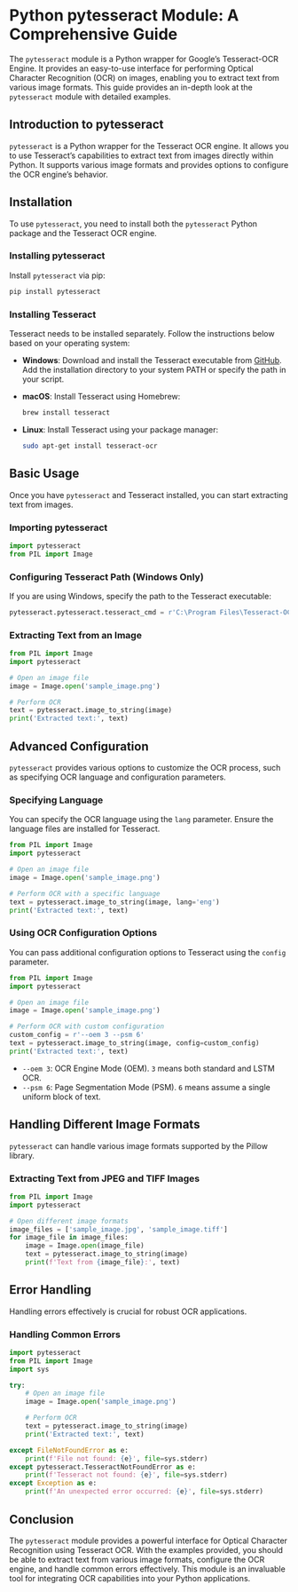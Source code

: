 # Python pytesseract Module: A Comprehensive Guide

The `pytesseract` module is a Python wrapper for Google’s Tesseract-OCR Engine. It provides an easy-to-use interface for performing Optical Character Recognition (OCR) on images, enabling you to extract text from various image formats. This guide provides an in-depth look at the `pytesseract` module with detailed examples.

## Introduction to pytesseract

`pytesseract` is a Python wrapper for the Tesseract OCR engine. It allows you to use Tesseract’s capabilities to extract text from images directly within Python. It supports various image formats and provides options to configure the OCR engine’s behavior.

## Installation

To use `pytesseract`, you need to install both the `pytesseract` Python package and the Tesseract OCR engine.

### Installing pytesseract

Install `pytesseract` via pip:

```bash
pip install pytesseract
```

### Installing Tesseract

Tesseract needs to be installed separately. Follow the instructions below based on your operating system:

- **Windows**: Download and install the Tesseract executable from [GitHub](https://github.com/tesseract-ocr/tesseract/releases). Add the installation directory to your system PATH or specify the path in your script.
- **macOS**: Install Tesseract using Homebrew:

  ```bash
  brew install tesseract
  ```

- **Linux**: Install Tesseract using your package manager:

  ```bash
  sudo apt-get install tesseract-ocr
  ```

## Basic Usage

Once you have `pytesseract` and Tesseract installed, you can start extracting text from images.

### Importing pytesseract

```python
import pytesseract
from PIL import Image
```

### Configuring Tesseract Path (Windows Only)

If you are using Windows, specify the path to the Tesseract executable:

```python
pytesseract.pytesseract.tesseract_cmd = r'C:\Program Files\Tesseract-OCR\tesseract.exe'
```

### Extracting Text from an Image

```python
from PIL import Image
import pytesseract

# Open an image file
image = Image.open('sample_image.png')

# Perform OCR
text = pytesseract.image_to_string(image)
print('Extracted text:', text)
```

## Advanced Configuration

`pytesseract` provides various options to customize the OCR process, such as specifying OCR language and configuration parameters.

### Specifying Language

You can specify the OCR language using the `lang` parameter. Ensure the language files are installed for Tesseract.

```python
from PIL import Image
import pytesseract

# Open an image file
image = Image.open('sample_image.png')

# Perform OCR with a specific language
text = pytesseract.image_to_string(image, lang='eng')
print('Extracted text:', text)
```

### Using OCR Configuration Options

You can pass additional configuration options to Tesseract using the `config` parameter.

```python
from PIL import Image
import pytesseract

# Open an image file
image = Image.open('sample_image.png')

# Perform OCR with custom configuration
custom_config = r'--oem 3 --psm 6'
text = pytesseract.image_to_string(image, config=custom_config)
print('Extracted text:', text)
```

- `--oem 3`: OCR Engine Mode (OEM). `3` means both standard and LSTM OCR.
- `--psm 6`: Page Segmentation Mode (PSM). `6` means assume a single uniform block of text.

## Handling Different Image Formats

`pytesseract` can handle various image formats supported by the Pillow library.

### Extracting Text from JPEG and TIFF Images

```python
from PIL import Image
import pytesseract

# Open different image formats
image_files = ['sample_image.jpg', 'sample_image.tiff']
for image_file in image_files:
    image = Image.open(image_file)
    text = pytesseract.image_to_string(image)
    print(f'Text from {image_file}:', text)
```

## Error Handling

Handling errors effectively is crucial for robust OCR applications.

### Handling Common Errors

```python
import pytesseract
from PIL import Image
import sys

try:
    # Open an image file
    image = Image.open('sample_image.png')

    # Perform OCR
    text = pytesseract.image_to_string(image)
    print('Extracted text:', text)

except FileNotFoundError as e:
    print(f'File not found: {e}', file=sys.stderr)
except pytesseract.TesseractNotFoundError as e:
    print(f'Tesseract not found: {e}', file=sys.stderr)
except Exception as e:
    print(f'An unexpected error occurred: {e}', file=sys.stderr)
```

## Conclusion

The `pytesseract` module provides a powerful interface for Optical Character Recognition using Tesseract OCR. With the examples provided, you should be able to extract text from various image formats, configure the OCR engine, and handle common errors effectively. This module is an invaluable tool for integrating OCR capabilities into your Python applications.